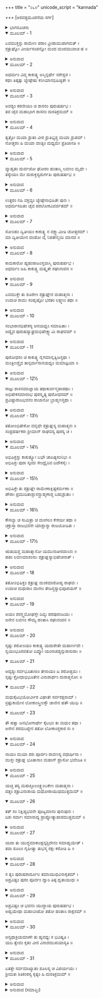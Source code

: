 +++
title = "೦೬೪"
unicode_script = "kannada"

+++
[ಅರವತ್ತಮೂರನೆಯ ಸರ್ಗ]



<details><summary>ಭಾಗಸೂಚನಾ</summary>

ಶತ್ರುಘ್ನನಿಗೆ ಪಟ್ಟಾಭಿಷೇಕ, ಲವಣಾಸುರನ ಶೂಲದಿಂದ ಪಾರಾಗುವ ಉಪಾಯ
</details>

<details open><summary>ಮೂಲಮ್ - 1</summary>

ಏವಮುಕ್ತಸ್ತು ರಾಮೇಣ ಪರಾಂ ವ್ರೀಡಾಮುಪಾಗಮತ್ ।  
ಶತ್ರುಘ್ನೋ ವೀರ್ಯಸಂಪನ್ನೋ ಮಂದ ಮಂದಮುವಾಚ ಹ ॥
</details>

<details><summary>ಅನುವಾದ</summary>

ಶ್ರೀರಾಮಚಂದ್ರನು ಹೀಗೆ ಹೇಳಿದಾಗ ಬಲ-ವಿಕ್ರಮದಿಂದ ಸಂಪನ್ನ ಶತ್ರುಘ್ನನು ಲಜ್ಜಿತನಾಗಿ ನಿಧಾನವಾಗಿ ಹೇಳಿದನು.॥1॥
</details>

<details open><summary>ಮೂಲಮ್ - 2</summary>

ಅಧರ್ಮಂ ವಿದ್ಮ ಕಾಕುತ್ಸ್ಥ ಅಸ್ಮಿನ್ನರ್ಥೇ ನರೇಶ್ವರ ।  
ಕಥಂ ತಿಷ್ಠತ್ಸು ಜ್ಯೇಷ್ಠೇಷು ಕನೀಯಾನಭಿಷಿಚ್ಯತೇ ॥
</details>

<details><summary>ಅನುವಾದ</summary>

ನರೇಶ್ವರನೇ! ಈ ಅಭಿಷೇಕವನ್ನು ಸ್ವೀಕರಿಸುವುದರಲ್ಲಿ ನನಗೆ ಅಧರ್ಮ ತೋರುತ್ತದೆ. ಹಿರಿಯ ಅಣ್ಣಂದಿರು ಇರುವಾಗ ತಮ್ಮನ ಅಭಿಷೇಕ ಹೇಗೆ ಮಾಡಲಾಗುವುದು.॥2॥
</details>

<details open><summary>ಮೂಲಮ್ - 3</summary>

ಅವಶ್ಯಂ ಕರಣೀಯಂ ಚ ಶಾಸನಂ ಪುರುಷರ್ಷಭ ।  
ತವ ಚೈವ ಮಹಾಭಾಗ ಶಾಸನಂ ದುರತಿಕ್ರಮಮ್ ॥
</details>

<details><summary>ಅನುವಾದ</summary>

ಹಾಗಿದ್ದರೂ ಪುರುಷಪ್ರವರ! ಮಹಾಭಾಗ! ನಿನ್ನ ಆಜ್ಞೆಯನ್ನು ನಾನು ಅವಶ್ಯ ಪಾಲಿಸಬೇಕು. ನಿನ್ನ ಶಾಸನವನ್ನು ಯಾರೂ ಉಲ್ಲಂಘಿಸಲಾರರು.॥3॥
</details>

<details open><summary>ಮೂಲಮ್ - 4</summary>

ತ್ವತ್ತೋ ಮಯಾ ಶ್ರುತಂ ವೀರ ಶ್ರುತಿಭ್ಯಶ್ಚ ಮಯಾ ಶ್ರುತಮ್ ।  
ನೋತ್ತರಂ ಹಿ ಮಯಾ ವಾಚ್ಯಂ ಮಧ್ಯಮೇ ಪ್ರತಿಜಾನತಿ ॥
</details>

<details><summary>ಅನುವಾದ</summary>

ವೀರನೇ! ವಾಸ್ತವವಾಗಿ ನಡುವಣ ಅಣ್ಣನು ಪ್ರತಿಜ್ಞೆ ಮಾಡಿದಾಗ ನಾನು ಏನನ್ನು ಮಾತನಾಡಬಾರದೆಂದು ನಿನ್ನಿಂದ ಹಾಗೂ ವೇದವಾಕ್ಯಗಳಿಂದ ಕೇಳಿರುವೆ.॥4॥
</details>

<details open><summary>ಮೂಲಮ್ - 5</summary>

ವ್ಯಾಹೃತಂ ದುರ್ವಚೋ ಘೋರಂ ಹಂತಾಸ್ಮಿ ಲವಣಂ ಮೃಧೇ ।  
ತಸ್ಯೇಯಂ ಮೇ ದುರುಕ್ತಸ್ಯದುರ್ಗತಿಃ ಪುರುಷರ್ಷಭ ॥
</details>

<details><summary>ಅನುವಾದ</summary>

ನಾನು ಲವಣಾಸುರನನ್ನು ಕೊಲ್ಲುವೆನು ಎಂಬ ಅನುಚಿತ ಶಬ್ದ ನನ್ನ ಬಾಯಿಂದ ಹೊರಟಿತು. ಪುರುಷೋತ್ತಮ! ಆ ಅನುಚಿತ ಮಾತಿನ ಪರಿಣಾಮವೇ ನನ್ನ ಹೀಗೆ ದುರ್ಗತಿ ಆಗುತ್ತಿದೆ. (ಹಿರಿಯರು ಇರುವಾಗ ಅಭಿಷಿಕ್ತವಾಗ ಬೇಕಾಯಿತು..॥5॥
</details>

<details open><summary>ಮೂಲಮ್ - 6</summary>

ಉತ್ತರಂ ನಹಿ ವಕ್ತವ್ಯಂ ಜ್ಯೇಷ್ಠೇನಾಭಿಹಿತೇ ಪುನಃ ।  
ಅಧರ್ಮಸಹಿತಂ ಚೈವ ಪರಲೋಕವಿವರ್ಜಿತಮ್ ॥
</details>

<details><summary>ಅನುವಾದ</summary>

ಜೇಷ್ಠನಾದ ಭರತನು ಲವಣಾಸುರನನ್ನು ಸಂಹರಿಸುವೆನೆಂದು ಹೇಳಿದಾಗ ನಾನು ಯಾವ ಮಾತನ್ನು ಆಡಬಾರದಾಗಿತ್ತು. ಅದರ ಪರಿಣಾಮವಾಗಿಯೇ ನಾನೀಗ ಅಧರ್ಮಯುಕ್ತವಾದ ಮತ್ತು ಪರಲೋಕದಿಂದ ವಂಚಿತವಾದ ಹೀನಕಾರ್ಯ ಮಾಡಬೇಕಾಯಿತು. ಹಿರಿಯರನ್ನು ಅತಿಕ್ರಮಿಸಿ ಪಟ್ಟಾಭಿಷೇಕ ಮಾಡಿಕೊಳ್ಳಬೇಕಾಗಿದೆ. ಏಕೆಂದರೆ ನಿನ್ನ ಆಜ್ಞೆಯನ್ನು ನಾನು ಉಲ್ಲಂಘಿಸಲು ಸಾಧ್ಯವೇ ಇಲ್ಲ.॥6॥
</details>

<details open><summary>ಮೂಲಮ್ - 7</summary>

ಸೋಽಹಂ ದ್ವಿತೀಯಂ ಕಾಕುತ್ಸ್ಥ ನ ವಕ್ಷ್ಯಾಮೀತಿ ಚೋತ್ತರಮ್ ।  
ಮಾ ದ್ವಿತೀಯೇನ ದಂಡೋ ವೈ ನಿಪತೇನ್ಮಯಿ ಮಾನದ ॥
</details>

<details><summary>ಅನುವಾದ</summary>

ಕಾಕುತ್ಸ್ಥನೇ! ಈಗ ನಿಮ್ಮ ಆಜ್ಞೆಗೆ ವಿರುದ್ಧವಾಗಿ ನಾನು ಏನನ್ನು ಹೇಳಲಾರೆ. ಮಾನದ! ಬೇರೆ ಏನಾದರೂ ಮಾತನಾಡಿ ಇದರಿಂದಲೂ ಕಠೋರವಾದ ಶಿಕ್ಷೆ ಅನುಭವಿಸುವಂತೆ ಆಗದಿರಲಿ.॥7॥
</details>

<details open><summary>ಮೂಲಮ್ - 8</summary>

ಕಾಮಕಾರೋ ಹ್ಯಹಂರಾಜಂಸ್ತವಾಸ್ಮಿ ಪುರುಷರ್ಷಭ ।  
ಅಧರ್ಮಂ ಜಹಿ ಕಾಕುತ್ಸ್ಥ ಮತ್ಕೃತೇ ರಘುನಂದನ ॥
</details>

<details><summary>ಅನುವಾದ</summary>

ಪುರುಷಪ್ರವರ ರಘುನಂದನ! ನಾನು ನಿನ್ನ ಇಚ್ಛೆಯಂತೆಯೇ ಕಾರ್ಯ ಮಾಡುವೆನು. ಆದರೆ ಇದರಿಂದ ನನಗಾಗಿ ಪ್ರಾಪ್ತವಾಗುವ ಅಧರ್ಮ ವನ್ನು ನೀನೇ ನಾಶಮಾಡು.॥8॥
</details>

<details open><summary>ಮೂಲಮ್ - 9</summary>

ಏವಮುಕ್ತೇ ತು ಶೂರೇಣ ಶತ್ರುಘ್ನೇನ ಮಹಾತ್ಮನಾ ।  
ಉವಾಚ ರಾಮಃ ಸಂಹೃಷ್ಟೋ ಭರತಂ ಲಕ್ಷ್ಮಣಂ ತಥಾ ॥
</details>

<details><summary>ಅನುವಾದ</summary>

ಶೂರನಾದ ಮಹಾತ್ಮಾ ಶತ್ರುಘ್ನನು ಹೀಗೆ ಹೇಳಿದಾಗ ಶ್ರೀರಾಮಚಂದ್ರನಿಗೆ ಬಹಳ ಸಂತೋಷವಾಯಿತು ಮತ್ತು ಭರತ-ಲಕ್ಷ್ಮಣರಲ್ಲಿ ಹೇಳಿದನು.॥9॥
</details>

<details open><summary>ಮೂಲಮ್ - 10</summary>

ಸಂಭಾರಾನಭಿಷೇಕಸ್ಯ ಆನಯಧ್ವಂ ಸಮಾಹಿತಾಃ ।  
ಅದ್ಯೈವ ಪುರುಷವ್ಯಾಘ್ರಮಭಿಷೇಕ್ಷ್ಯಾಮಿ ರಾಘವಮ್ ॥
</details>

<details><summary>ಅನುವಾದ</summary>

ನೀವೆಲ್ಲರೂ ಏಕಾಗ್ರಚಿತ್ತರಾಗಿ ಪಟ್ಟಾಭಿಷೇಕದ ಎಲ್ಲ ಸಾಮಗ್ರಿಗಳನ್ನು ಸಿದ್ಧಪಡಿಸಿರಿ. ನಾನು ಈಗಲೇ ರಘುಕುಲನಂದನ ಪುರುಷಸಿಂಹ ಶತ್ರುಘ್ನನ ಪಟ್ಟಾಭಿಷೇಕ ಮಾಡುವೆನು.॥10॥
</details>

<details open><summary>ಮೂಲಮ್ - 11</summary>

ಪುರೋಧಸಂ ಚ ಕಾಕುತ್ಸ್ಥ ನೈಗಮಾನೃತ್ವಿಜಸ್ತಥಾ ।  
ಮಂತ್ರಿಣಶ್ಚೈವ ತಾನ್ಸರ್ವಾನಾನಯಧ್ವಂ ಮಮಾಜ್ಞಯಾ ॥
</details>

<details><summary>ಅನುವಾದ</summary>

ಕಾಕುತ್ಸ್ಥ! ನನ್ನ ಅಪ್ಪಣೆಯಂತೆ ಪುರೋಹಿತರನ್ನು, ವೈದಿಕ ವಿದ್ವಾಂಸರನ್ನು, ಋತ್ವಿಜರನ್ನು, ಸಮಸ್ತ ಮಂತ್ರಿಗಳನ್ನು ಕರೆದುಕೊಂಡು ಬನ್ನಿ.॥11॥
</details>

<details open><summary>ಮೂಲಮ್ - 12½</summary>

ರಾಜ್ಞಃ ಶಾಸನಮಾಜ್ಞಾಯ ತಥಾಕುರ್ವನ್ಮಹಾರಥಾಃ ।  
ಅಭಿಷೇಕಸಮಾರಂಭ ಪುರಸ್ಕೃತ್ಯ ಪುರೋಧಸಮ್ ॥  
ಪ್ರವಿಷ್ಟಾರಾಜಭವನಂ ರಾಜಾನೋ ಬ್ರಾಹ್ಮಣಸ್ತಥಾ ।
</details>

<details><summary>ಅನುವಾದ</summary>

ಮಹಾರಾಜರ ಆಜ್ಞೆ ಪಡೆದು ಮಹಾರಥಿ ಭರತ ಮತ್ತು ಲಕ್ಷ್ಮಣರು ಹಾಗೆಯೇ ಮಾಡಿದರು. ಅವರು ಪುರೋಹಿತರನ್ನು ಮುಂದಿಟ್ಟುಕೊಂಡು ಅಭಿಷೇಕದ ಸಾಮಗ್ರಿಯೊಂದಿಗೆ ರಾಜಭವನಕ್ಕೆ ಬಂದರು. ಅವರೊಂದಿಗೆ ಅನೇಕ ರಾಜರೂ, ಬ್ರಾಹ್ಮಣರೂ ಅಲ್ಲಿಗೆ ಬಂದರು.॥12½॥
</details>

<details open><summary>ಮೂಲಮ್ - 13½</summary>

ತತೋಽಭಿಷೇಕೋ ವವೃಧೇ ಶತ್ರುಘ್ನಸ್ಯ ಮಹಾತ್ಮನಃ ॥  
ಸಂಪ್ರಹರ್ಷಕರಃ ಶ್ರೀಮಾನ್ ರಾಘವಸ್ಯ ಪುರಸ್ಯ ಚ ।
</details>

<details><summary>ಅನುವಾದ</summary>

ಅನಂತರ ಶ್ರೀರಘುನಾಥನಿಗೆ ಹಾಗೂ ಪ್ರಜೆಗಳ ಹರ್ಷವನ್ನು ಹೆಚ್ಚಿಸು ಮಹಾತ್ಮಾ ಶತ್ರುಘ್ನನ ವೈಭವಶಾಲೀ ಪಟ್ಟಾಭಿಷೇಕ ಪ್ರಾರಂಭವಾಯಿತು.॥13½॥
</details>

<details open><summary>ಮೂಲಮ್ - 14½</summary>

ಅಭಿಷಿಕ್ತಸ್ತು ಕಾಕುತ್ಸ್ಥೋ ಬಭೌ ಚಾದಿತ್ಯಸಂನಿಭಃ ॥  
ಅಭಿಷಿಕ್ತಃ ಪುರಾ ಸ್ಕಂದಃ ಸೇಂದ್ರೈರಿವ ದಿವೌಕಸೈಃ ।
</details>

<details><summary>ಅನುವಾದ</summary>

ಹಿಂದೆ ಇಂದ್ರಾದಿ ದೇವತೆಗಳು ದೇವಸೇನಾಪತಿಯಾಗಿ ಸ್ಕಂದನಿಗೆ ಅಭಿಷೇಕ ಮಾಡಿದಂತೆ ಶ್ರೀರಾಮಾದಿಗಳು ಶತ್ರುಘ್ನನ ಪಟ್ಟಾಭಿಷೇಕ ಮಾಡಿದರು. ಹೀಗೆ ಅಭಿಷಿಕ್ತನಾಗಿ ಶತ್ರುಘ್ನನು ಸೂರ್ಯನಂತೆ ಶೋಭಿಸಿದನು.॥14½॥
</details>

<details open><summary>ಮೂಲಮ್ - 15½</summary>

ಅಭಿಷಿಕ್ತೇ ತು ಶತ್ರುಘ್ನೇ ರಾಮೇಣಾಕ್ಲಿಷ್ಟಕರ್ಮಣಾ ॥  
ಪೌರಾಃ ಪ್ರಮುದಿತಾಶ್ಚಾಸನ್ಬ್ರಾಹ್ಮಣಾಶ್ಚ ಬಹುಶ್ರುತಾಃ ।
</details>

<details><summary>ಅನುವಾದ</summary>

ಆಯಾಸವಿಲ್ಲದೆ ಎಲ್ಲ ಕರ್ಮಮಾಡುವ ಶ್ರೀರಾಮನು ಶತ್ರುಘ್ನನಿಗೆ ಪಟ್ಟಕಟ್ಟಿದಾಗ ನಗರವಾಸಿಗಳು, ವಿದ್ವಾಂಸರಾದ ಬ್ರಾಹ್ಮಣರು ಬಹಳ ಸಂತಸಪಟ್ಟರು.॥15½॥
</details>

<details open><summary>ಮೂಲಮ್ - 16½</summary>

ಕೌಸಲ್ಯಾ ಚ ಸುಮಿತ್ರಾ ಚ ಮಂಗಲಂ ಕೇಕಯೀ ತಥಾ ॥  
ಚಕ್ರುಸ್ತಾ ರಾಜಭವನೇ ಯಾಶ್ಚಾನ್ಯಾ ರಾಜಯೋಷಿತಃ ।
</details>

<details><summary>ಅನುವಾದ</summary>

ಆಗ ಕೌಸಲ್ಯಾ, ಸುಮಿತ್ರಾ, ಕೈಕೇಯಿ ಹಾಗೂ ಅರಮನೆಯ ಇತರ ರಾಜ ಮಹಿಳೆಯರು ಸೇರಿ ಮಂಗಳಕಾರ್ಯವನ್ನು ನಿರ್ವಹಿಸಿದರು.॥16½॥
</details>

<details open><summary>ಮೂಲಮ್ - 17½</summary>

ಋಷಯಶ್ಚ ಮಹಾತ್ಮಾನೋ ಯಮುನಾತೀರವಾಸಿನಃ ॥  
ಹತಂ ಲವಣಮಾಶಂಸುಃ ಶತ್ರುಘ್ನಸ್ಯಾಭಿಷೇಚನಾತ್ ।
</details>

<details><summary>ಅನುವಾದ</summary>

ಶತ್ರುಘ್ನನ ಪಟ್ಟಾಭಿಷೇಕವಾದಾಗ ಯಮುನಾತೀರ ನಿವಾಸಿ ಮಹಾತ್ಮಾ ಋಷಿಗಳು - ಈಗ ಲವಣಾಸುರನು ಹತನಾದಂತೆ ನಿಶ್ಚಯಿಸಿದರು.॥17½॥
</details>

<details open><summary>ಮೂಲಮ್ - 18</summary>

ತತೋಽಭಿಷಿಕ್ತಂ ಶತ್ರುಘ್ನ ಮಂಕಮಾರೋಪ್ಯ ರಾಘವಃ ।  
ಉವಾಚ ಮಧುರಾಂ ವಾಣೀಂ ತೇಜಸ್ತಸ್ಯಾಭಿಪೂರಯನ್ ॥
</details>

<details><summary>ಅನುವಾದ</summary>

ಅಭಿಷೇಕದ ಬಳಿಕ ಶತ್ರುಘ್ನನನ್ನು ತೊಡೆಯಲ್ಲಿ ಕುಳ್ಳಿರಿಸಿಕೊಂಡು ಶ್ರೀರಘುನಾಥನು ಅವನ ತೇಜವನ್ನು ಹೆಚ್ಚಿಸುತ್ತಾ ಮಧುರವಾಗಿ ಹೇಳಿದನು .॥18॥
</details>

<details open><summary>ಮೂಲಮ್ - 19</summary>

ಅಯಂ ಶರಸ್ತ್ವಮೋಘಸ್ತೇ ದಿವ್ಯಃ ಪರಪುರಂಜಯಃ ।  
ಅನೇನ ಲವಣಂ ಸೌಮ್ಯ ಹಂತಾಸಿ ರಘುನಂದನ ॥
</details>

<details><summary>ಅನುವಾದ</summary>

ರಘುನಂದನ! ಸೌಮ್ಯ ಶತ್ರುಘ್ನ! ನಾನು ನಿನಗೆ ಈ ದಿವ್ಯ ಅಮೋಘ ಬಾಣಗಳನ್ನು ಕೊಡುತ್ತೇನೆ. ನೀನು ಅವುಗಳಿಂದ ಲವಣಾಸುರನನ್ನು ಅವಶ್ಯವಾಗಿ ವಧಿಸುವೆ.॥19॥
</details>

<details open><summary>ಮೂಲಮ್ - 20</summary>

ಸೃಷ್ಟಃ ಶರೋಽಯಂ ಕಾಕುತ್ಸ್ಥ ಯದಾಶೇತೇ ಮಹಾರ್ಣವೇ ।  
ಸ್ವಯಂಭೂರಜಿತೋ ದಿವ್ಯೋ ಯಂನಾಪಶ್ಯನ್ಸುರಾಸುರಾಃ ॥
</details>

<details open><summary>ಮೂಲಮ್ - 21</summary>

ಅದೃಶ್ಯಃ ಸರ್ವಭೂತಾನಾಂ ತೇನಾಯಂ ಹಿ ಶರೋತ್ತಮಃ ।  
ಸೃಷ್ಟಃ ಕ್ರೋಧಾಭಿಭೂತೇನ ವಿನಾಶಾರ್ಥಂ ದುರಾತ್ಮನೋಃ ॥
</details>

<details open><summary>ಮೂಲಮ್ - 22</summary>

ಮಧುಕೈಟಭಯೋರ್ವೀರ ವಿಘಾತೇ ಸರ್ವರಕ್ಷಸಾಮ್ ।  
ಸ್ರಷ್ಟುಕಾಮೇನ ಲೋಕಾಂಸ್ತ್ರೀಂಸ್ತೌ ಚಾನೇನ ಹತೌ ಯುಧಿ ॥
</details>

<details open><summary>ಮೂಲಮ್ - 23</summary>

ತೌ ಹತ್ವಾ ಜನಭೋಗಾರ್ಥೇ ಕೈಟಭಂ ತು ಮಧುಂ ತಥಾ ।  
ಅನೇನ ಶರಮುಖ್ಯೇನ ತತೋ ಲೋಕಾಂಶ್ಚಕಾರ ಸಃ ॥
</details>

<details><summary>ಅನುವಾದ</summary>

ಕಾಕುತ್ಸ್ಥನೇ! ಹಿಂದಿನ ಪ್ರಳಯ ಕಾಲದಲ್ಲಿ ಜಗತ್ತೆಲ್ಲವೂ ಜಲಮಯವಾಗಿತ್ತು. ಅಪರಾಜಿತನಾದ, ಸ್ವಯಂಭೂ, ದಿವ್ಯರೂಪನಾದ ಮಹಾವಿಷ್ಣುವು ಏಕಾರ್ಣವ ಮಹಾಸಮುದ್ರದಲ್ಲಿ ಪವಡಿಸಿದ್ದನು. ಆಗ ದೇವತೆಗಳಾಗಲೀ, ದಾನವರಾಗಲೀ ಅವನನ್ನು ನೋಡಲಾಗಲಿಲ್ಲ. ಸರ್ವ ಪ್ರಾಣಿಗಳಿಗೆ ನಾರಾಯಣನು ಅದೃಶ್ಯನಾಗಿದ್ದನು. ಆಗ ಮಧು-ಕೈಟಭರೆಂಬ ರಾಕ್ಷಸರು ಲೋಕಸೃಷ್ಟಿಗೆ ತಡೆಯನ್ನುಂಟು ಮಾಡುತ್ತಿದ್ದರು. ಕ್ರೋಧಾಭಿಭೂತನಾದ ನಾರಾಯಣನು ಆ ದುರಾತ್ಮರನ್ನು ಸಂಹರಿಸಲು ಈ ಬಾಣಗಳನ್ನು ಸೃಷ್ಟಿಸಿದ್ದನು. ಈ ಬಾಣಗಳಿಂದಲೇ ಲೋಕಕಂಟಕರಾದ ಮಧು-ಕೈಟಭರನ್ನು ಸಂಹರಿಸಿ ಪ್ರಾಣಿಗಳ ಕರ್ಮಫಲ ಭೋಗಕ್ಕಾಗಿ ಮೂರು ಲೋಕಗಳನ್ನು ಸೃಷ್ಟಿಸಿದನು.॥20-23॥
</details>

<details open><summary>ಮೂಲಮ್ - 24</summary>

ನಾಯಂ ಮಯಾ ಶರಃ ಪೂರ್ವಂ ರಾವಣಸ್ಯ ವಧಾರ್ಥಿನಾ ।  
ಮುಕ್ತಃ ಶತ್ರುಘ್ನ ಭೂತಾನಾಂ ಮಹಾನ್ ಹ್ರಾಸೋ ಭವೇದಿತಿ ॥
</details>

<details><summary>ಅನುವಾದ</summary>

ಶತ್ರುಘ್ನನೇ! ಮೊದಲು ನಾನು ರಾವಣನನ್ನು ವಧಿಸುವಾಗಲೂ ಈ ಬಾಣಗಳನ್ನು ಪ್ರಯೋಗಿಸಲಿಲ್ಲ; ಏಕೆಂದರೆ ಇವುಗಳಿಂದಾಗಿ ಅನೇಕ ಪ್ರಾಣಿಗಳು ನಾಶವಾಗುವ ಆಶಂಕೆ ಇತ್ತು.॥24॥
</details>

<details open><summary>ಮೂಲಮ್ - 25</summary>

ಯಚ್ಚ ತಸ್ಯ ಮಹಚ್ಛೂಲಂತ್ರ್ಯಂಬಕೇಣ ಮಹಾತ್ಮನಾ ।  
ದತ್ತಂ ಶತ್ರುವಿನಾಶಾಯ ಮಧೋರಾಯುಧಮುತ್ತಮಮ್ ॥
</details>

<details open><summary>ಮೂಲಮ್ - 26</summary>

ತತ್ ಸಂ ನಿಕ್ಷಿಪ್ಯಭವನೇ ಪೂಜ್ಯಮಾನಂ ಪುನಃಪುನಃ ।  
ದಿಶಃ ಸರ್ವಾಃ ಸಮಾಸಾದ್ಯ ಪ್ರಾಪ್ನೋತ್ಯಾಹಾರಮುತ್ತಮಮ್ ॥
</details>

<details><summary>ಅನುವಾದ</summary>

ಮಹಾತ್ಮಾ ಮಹಾದೇವನು ಶತ್ರುವಿನಾಶಕ್ಕಾಗಿ ಕೊಟ್ಟಿರುವ ದಿವ್ಯ, ಉತ್ತಮ, ಮಹಾಶೂಲ ಮಧುವಿನ ಬಳಿ ಇದೆ. ಅದನ್ನು ಅವನು ಪ್ರತಿದಿನ ಪೂಜಿಸುತ್ತಾ, ಅದನ್ನು ಅರಮನೆಯಲ್ಲಿ ಗುಪ್ತವಾಗಿಟ್ಟು, ಎಲ್ಲ ದಿಕ್ಕುಗಳಿಗೆ ಹೋಗಿ ತನಗಾಗಿ ಉತ್ತಮ ಆಹಾರ ಸಂಗ್ರಹ ಮಾಡುತ್ತಿದ್ದನು.॥25-26॥
</details>

<details open><summary>ಮೂಲಮ್ - 27</summary>

ಯದಾ ತು ಯುದ್ಧಮಾಕಾಂಕ್ಷನ್ಕಶ್ಚಿದೇನಂ ಸಮಾಹ್ವಯೇತ್ ।  
ತದಾ ಶೂಲಂ ಗೃಹೀತ್ವಾ ತುಭಸ್ಮ ರಕ್ಷಃ ಕರೋತಿ ಹಿ ॥
</details>

<details><summary>ಅನುವಾದ</summary>

ಯಾರಾದರೂ ಯುದ್ಧಕ್ಕಾಗಿ ಅವನನ್ನು ಆಹ್ವಾನಿಸಿದಾಗ ಆ ರಾಕ್ಷಸನು ಆ ಶೂಲವನ್ನೆತ್ತಿಕೊಂಡು ಅದರಿಂದ ಶತ್ರುವನ್ನು ಭಸ್ಮಮಾಡಿ ಬಿಡುತ್ತಾನೆ.॥27॥
</details>

<details open><summary>ಮೂಲಮ್ - 28</summary>

ಸ ತ್ವಂ ಪುರುಷಶಾರ್ದೂಲ ತಮಾಯುಧವಿನಾಕೃತಮ್ ।  
ಅಪ್ರವಿಷ್ಟಂ ಪುರಂ ಪೂರ್ವಂ ದ್ವಾರಿ ತಿಷ್ಠ ಧೃತಾಯುಧಃ ॥
</details>

<details><summary>ಅನುವಾದ</summary>

ಪುರುಷಸಿಂಹನೇ! ಯಾವಾಗ ಶೂಲವು ಅವನ ಬಳಿ ಇರುವುದಿಲ್ಲವೋ, ಅವನು ನಗರಕ್ಕೆ ಹಿಂದಿರುಗುವ ಮೊದಲೇ ನಗರದ್ವಾರದಲ್ಲಿ ಅಸ್ತ್ರ-ಶಸ್ತ್ರ ಧರಿಸಿಕೊಂಡು ಅವನ ನಿರೀಕ್ಷೆಯಲ್ಲಿ ಯುದ್ಧಕ್ಕೆ ಸಿದ್ಧನಾಗಿ ನಿಂತಿರು.॥28॥
</details>

<details open><summary>ಮೂಲಮ್ - 29</summary>

ಅಪ್ರವಿಷ್ಟಂ ಚ ಭವನಂ ಯುದ್ಧಾಯ ಪುರುಷರ್ಷಭ ।  
ಅಹ್ವಯೇಥಾ ಮಹಾಬಾಹೋ ತತೋ ಹಂತಾಸಿ ರಾಕ್ಷಸಮ್ ॥
</details>

<details><summary>ಅನುವಾದ</summary>

ಮಹಾಬಾಹು ಪುರುಷೋತ್ತಮ! ಆ ರಾಕ್ಷಸನು ಅರಮನೆ ಹೊಕ್ಕುವ ಮೊದಲೇ ನೀನು ಯುದ್ಧಕ್ಕಾಗಿ ಆಹ್ವಾನಿಸು. ಆಗ ಅವಶ್ಯವಾಗಿ ಅವನನ್ನು ವಧಿಸಬಲ್ಲೆ.॥29॥
</details>

<details open><summary>ಮೂಲಮ್ - 30</summary>

ಅನ್ಯಥಾಕ್ರಿಯಮಾಣೇ ತು ಹ್ಯವಧ್ಯಃ ಸ ಭವಿಷ್ಯತಿ ।  
ಯದಿ ತ್ವೇವಂ ಕೃತಂ ವೀರ ವಿನಾಶಮುಪಯಾಸ್ಯತಿ ॥
</details>

<details><summary>ಅನುವಾದ</summary>

ಹೀಗೆ ಮಾಡದಿದ್ದರೆ ಅವನು ಅವಧ್ಯನಾಗುವನು. ವೀರನೇ! ನೀನು ಹೀಗೆ ಮಾಡಿದರೆ ಆ ರಾಕ್ಷಸರ ವಿನಾಶವಾಗುವುದು ನಿಶ್ಚಿ.॥30॥
</details>

<details open><summary>ಮೂಲಮ್ - 31</summary>

ಏತತ್ತೇ ಸರ್ವಮಾಖ್ಯಾತಂ ಶೂಲಸ್ಯ ಚ ವಿಪರ್ಯಯಃ ।  
ಶ್ರೀಮತಃ ಶಿತಿಕಂಠಸ್ಯ ಕೃತ್ಯಂ ಹಿ ದುರತಿಕ್ರಮಮ್ ॥
</details>

<details><summary>ಅನುವಾದ</summary>

ಹೀಗೆ ನಾನು ನಿನಗೆ ಆ ಶೂಲದಿಂದ ತಪ್ಪಿಸಿಕೊಳ್ಳುವ ಉಪಾಯ ಹಾಗೂ ಆವಶ್ಯಕ ಮಾತುಗಳನ್ನು ತಿಳಿಸಿದ್ದೇನೆ. ಏಕೆಂದರೆ ಶ್ರೀಮಾನ್ ಭಗವಾನ್ ನೀಲಕಂಠನ ವಿಧಾನವನ್ನು ಮೀರುವುದು ಬಹಳ ಕಠಿಣವಾಗಿದೆ.॥31॥
</details>

<details><summary>ಅನುವಾದ (ಸಮಾಪ್ತಿಃ)</summary>

ಶ್ರೀವಾಲ್ಮೀಕಿ ವಿರಚಿತ ಆರ್ಷರಾಮಾಯಣ ಆದಿಕಾವ್ಯದ ಉತ್ತರ ಕಾಂಡದಲ್ಲಿ ಅರವತ್ತಮೂರನೆಯ ಸರ್ಗ ಪೂರ್ಣವಾಯಿತು.॥63॥
</details>
